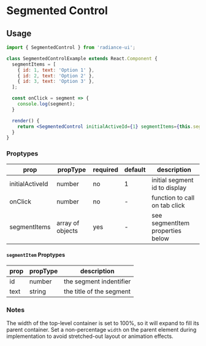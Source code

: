 # Segmented Control

## Usage

```jsx
import { SegmentedControl } from 'radiance-ui';

class SegmentedControlExample extends React.Component {
  segmentItems = [
    { id: 1, text: 'Option 1' },
    { id: 2, text: 'Option 2' },
    { id: 3, text: 'Option 3' },
  ];

  const onClick = segment => {
    console.log(segment);
  }

  render() {
    return <SegmentedControl initialActiveId={1} segmentItems={this.segmentItems} onClick={onClick} />;
  }
}
```

<!-- STORY -->

### Proptypes

| prop            | propType         | required | default | description                      |
| --------------- | ---------------- | -------- | ------- | -------------------------------- |
| initialActiveId | number           | no       | 1       | initial segment id to display    |
| onClick         | number           | no       | -       | function to call on tab click    |
| segmentItems    | array of objects | yes      | -       | see segmentItem properties below |

#### `segmentItem` Proptypes

| prop | propType | description              |
| ---- | -------- | ------------------------ |
| id   | number   | the segment indentifier  |
| text | string   | the title of the segment |

### Notes

The width of the top-level container is set to 100%, so it will expand to fill its parent container. Set a non-percentage `width` on the parent element during implementation to avoid stretched-out layout or animation effects.
